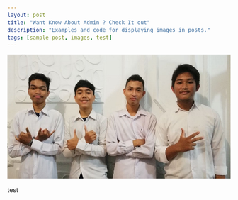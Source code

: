 ```yaml
---
layout: post
title: "Want Know About Admin ? Check It out"
description: "Examples and code for displaying images in posts."
tags: [sample post, images, test]
---
```



<img src="../all4.jpg" >

test
	

